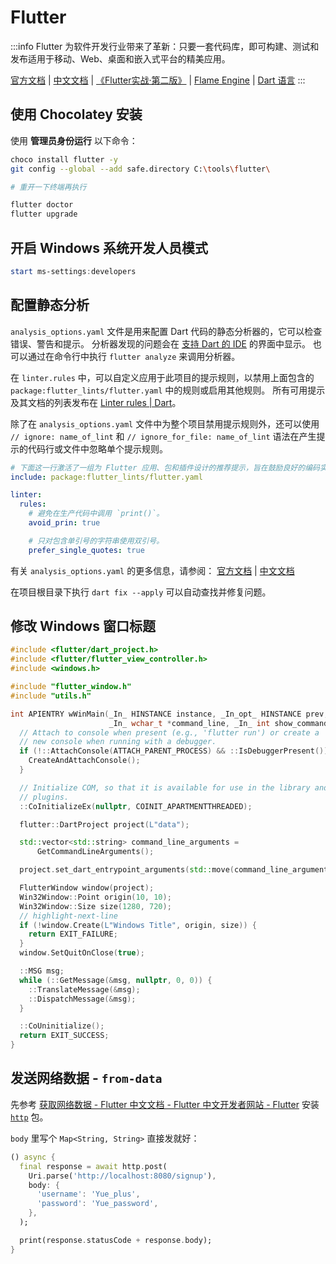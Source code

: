 # Flutter

:::info
Flutter 为软件开发行业带来了革新：只要一套代码库，即可构建、测试和发布适用于移动、Web、桌面和嵌入式平台的精美应用。

[官方文档](https://docs.flutter.dev/get-started/install)
| [中文文档](https://flutter.cn/docs/get-started/install)
| [《Flutter实战·第二版》](https://book.flutterchina.club/)
| [Flame Engine](https://flame-engine.org/)
| [Dart 语言](/docs/开发/语言/Dart/)
:::

## 使用 Chocolatey 安装

使用 **管理员身份运行** 以下命令：

```sh
choco install flutter -y
git config --global --add safe.directory C:\tools\flutter\

# 重开一下终端再执行

flutter doctor
flutter upgrade
```

## 开启 Windows 系统开发人员模式

```powershell
start ms-settings:developers
```

## 配置静态分析

`analysis_options.yaml` 文件是用来配置 Dart 代码的静态分析器的，它可以检查错误、警告和提示。
分析器发现的问题会在 [支持 Dart 的 IDE](https://dart.dev/tools#ides-and-editors) 的界面中显示。
也可以通过在命令行中执行 `flutter analyze` 来调用分析器。

在 `linter.rules` 中，可以自定义应用于此项目的提示规则，以禁用上面包含的 `package:flutter_lints/flutter.yaml` 中的规则或启用其他规则。
所有可用提示及其文档的列表发布在 [Linter rules | Dart](https://dart.dev/tools/linter-rules)。

除了在 `analysis_options.yaml` 文件中为整个项目禁用提示规则外，还可以使用
`// ignore: name_of_lint` 和 `// ignore_for_file: name_of_lint`
语法在产生提示的代码行或文件中忽略单个提示规则。

```yaml title="analysis_options.yaml"
# 下面这一行激活了一组为 Flutter 应用、包和插件设计的推荐提示，旨在鼓励良好的编码实践。
include: package:flutter_lints/flutter.yaml

linter:
  rules:
    # 避免在生产代码中调用 `print()`。
    avoid_prin: true

    # 只对包含单引号的字符串使用双引号。
    prefer_single_quotes: true
```

有关 `analysis_options.yaml` 的更多信息，请参阅：
[官方文档](https://dart.dev/tools/analysis)
| [中文文档](https://dart.cn/guides/language/analysis-options)

在项目根目录下执行 `dart fix --apply` 可以自动查找并修复问题。

## 修改 Windows 窗口标题

```cpp title="windows/runner/main.cpp"
#include <flutter/dart_project.h>
#include <flutter/flutter_view_controller.h>
#include <windows.h>

#include "flutter_window.h"
#include "utils.h"

int APIENTRY wWinMain(_In_ HINSTANCE instance, _In_opt_ HINSTANCE prev,
                      _In_ wchar_t *command_line, _In_ int show_command) {
  // Attach to console when present (e.g., 'flutter run') or create a
  // new console when running with a debugger.
  if (!::AttachConsole(ATTACH_PARENT_PROCESS) && ::IsDebuggerPresent()) {
    CreateAndAttachConsole();
  }

  // Initialize COM, so that it is available for use in the library and/or
  // plugins.
  ::CoInitializeEx(nullptr, COINIT_APARTMENTTHREADED);

  flutter::DartProject project(L"data");

  std::vector<std::string> command_line_arguments =
      GetCommandLineArguments();

  project.set_dart_entrypoint_arguments(std::move(command_line_arguments));

  FlutterWindow window(project);
  Win32Window::Point origin(10, 10);
  Win32Window::Size size(1280, 720);
  // highlight-next-line
  if (!window.Create(L"Windows Title", origin, size)) {
    return EXIT_FAILURE;
  }
  window.SetQuitOnClose(true);

  ::MSG msg;
  while (::GetMessage(&msg, nullptr, 0, 0)) {
    ::TranslateMessage(&msg);
    ::DispatchMessage(&msg);
  }

  ::CoUninitialize();
  return EXIT_SUCCESS;
}
```

## 发送网络数据 - `from-data` 

先参考 [获取网络数据 - Flutter 中文文档 - Flutter 中文开发者网站 - Flutter](https://flutter.cn/docs/cookbook/networking/fetch-data#1-add-the-http-package)
安装 [`http`](https://pub-web.flutter-io.cn/packages/http) 包。

`body` 里写个 `Map<String, String>` 直接发就好：

```dart
() async {
  final response = await http.post(
    Uri.parse('http://localhost:8080/signup'),
    body: {
      'username': 'Yue_plus',
      'password': 'Yue_password',
    },
  );

  print(response.statusCode + response.body);
}
```
